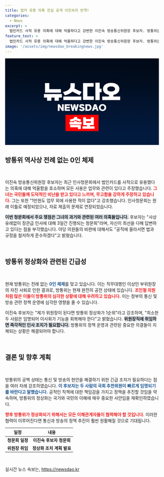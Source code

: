 ```yaml
---
title: 법카 유용 의혹 진실 공개 이진숙의 반격!
categories:
  - News
excerpt: >
  법인카드 사적 유용 의혹에 대해 억울하다고 강변한 이진숙 방송통신위원장 후보자. 방통위는 역사상 최초의 0인 체제에 놓였고, 이 후보자는 정상화를 최우선으로 하겠다고 다짐했다. 클릭 유도하는 청문회 뒷이야기가 궁금하다!
feature_text: >
  법인카드 사적 유용 의혹에 대해 억울하다고 강변한 이진숙 방송통신위원장 후보자. 방통위는 역사상 최초의 0인 체제에 놓였고, 이 후보자는 정상화를 최우선으로 하겠다고 다짐했다. 클릭 유도하는 청문회 뒷이야기가 궁금하다!
image: '/assets/img/newsdao_breakingnews.jpg'
---
```


<p><img src="/assets/img/newsdao_breakingnews.jpg" alt="ontimetimes 속보" /></p>

<h2 data-ke-size="size26">방통위 역사상 전례 없는 0인 체제</h2>

<p data-ke-size="size16">&nbsp;</p>

<p>이진숙 방송통신위원장 후보자는 최근 인사청문회에서 법인카드를 사적으로 유용했다는 의혹에 대해 억울함을 호소하며 모든 사용은 업무와 관련이 있다고 주장했습니다. <b><span style="color: #ee2323;">그녀는 국민들께 도덕적인 비난을 받고 있다고 느끼며, 무고함을 강하게 주장하고 있습니다.</span></b> 그는 또한 "1만원도 업무 외에 사용한 적이 없다"고 강조했습니다. 인사청문회는 원래 이틀로 예정되었으나, 자료 제출의 문제로 연장되었습니다. </p>

<p><b><span style="background-color: #21538527;">이번 청문회에서 주요 쟁점은 그녀의 과거와 관련된 여러 의혹들입니다.</span></b> 후보자는 "사상 유례없이 장관급 인사에 대해 3일간 진행되는 청문회"라며, 자신이 최선을 다해 답변하고 있다는 점을 부각했습니다. 야당 의원들의 비판에 대해서도 "공직에 올라서면 법과 규정을 철저하게 준수하겠다"고 밝혔습니다. </p>

<p data-ke-size="size16">&nbsp;</p>

<h2 data-ke-size="size26">방통위 정상화와 관련된 긴급성</h2>

<p data-ke-size="size16">&nbsp;</p>

<p>현재 방통위는 전례 없는 <b><span style="color: #1a5490;">0인 체제</span></b>를 맞고 있습니다. 이는 직무대행인 이상인 부위원장의 자진 사퇴로 인한 결과로, 방통위는 현재 완전히 공전 상태에 있습니다. <b><span style="color: #ee2323;">조인철 의원처럼 많은 이들이 방통위의 심각한 상황에 대해 우려하고 있습니다.</span></b> 이는 정부의 통신 및 방송 관련 정책 운영에 심각한 영향을 줄 수 있습니다.</p>

<p>이진숙 후보자는 "제가 위원장이 된다면 방통위 정상화가 1순위"라고 강조하며, "최소한 두 사람은 임명되어 이사회가 기능을 회복해야 한다"고 밝혔습니다. <b><span style="background-color: #21538527;">위원장직에 취임하면 즉각적인 인사 조치가 필요합니다.</span></b> 방통위의 정책 운영과 관련된 중요한 의결들이 지체되는 상황은 해결되어야 합니다.</p>

<p data-ke-size="size16">&nbsp;</p>

<h2 data-ke-size="size26">결론 및 향후 계획</h2>

<p data-ke-size="size16">&nbsp;</p>

<p>방통위의 공백 상태는 통신 및 방송의 현안을 해결하기 위한 긴급 조치가 필요하다는 점을 여러 차례 강조하였습니다. <b><span style="color: #1a5490;">이 후보자는 두 사람의 국회 추천위원이 빠르게 임명되기를 바란다고 말했습니다.</span></b> 공적인 직책에 대한 책임감을 가지고 정책을 추진할 것임을 약속하며, 방통위의 정상화는 국가와 국민의 이해에 매우 중요한 사안임을 재확인하였습니다.</p>

<p><b><span style="color: #ee2323;">향후 방통위가 정상화되기 위해서는 모든 이해관계자들이 협력해야 할 것입니다.</span></b> 이러한 협력이 이루어진다면 통신과 방송의 정책 추진이 훨씬 원활해질 것으로 기대됩니다. </p>

<table style="width: 100%; border-collapse: collapse;">
  <thead>
    <tr>
      <th style="text-align: center;">일정</th>
      <th style="text-align: center;">내용</th>
    </tr>
  </thead>
  <tbody>
    <tr>
      <td style="text-align: center; height: 17px;"><b>청문회 일정</b></td>
      <td style="text-align: center; height: 17px;"><b>이진숙 후보자 청문회</b></td>
    </tr>
    <tr>
      <td style="text-align: center; height: 17px;"><b>위원장 취임</b></td>
      <td style="text-align: center; height: 17px;"><b>정상화 조치 계획 발표</b></td>
    </tr>
  </tbody>
</table>

<p data-ke-size="size16">&nbsp;</p>
실시간 뉴스 속보는, <a href="https://newsdao.kr" rel="dofollow">https://newsdao.kr</a>


